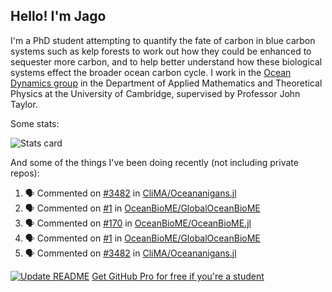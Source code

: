 ## Hello! I'm Jago

I'm a PhD student attempting to quantify the fate of carbon in blue carbon systems such as kelp forests to work out how they could be enhanced to sequester more carbon, and to help better understand how these biological systems effect the broader ocean carbon cycle. I work in the <a href="https://www.damtp.cam.ac.uk/user/jrt51/" class="emph">Ocean Dynamics group</a> in the Department of Applied Mathematics and Theoretical Physics at the University of Cambridge, supervised by Professor John Taylor.

Some stats:
<!--
![](https://raw.githubusercontent.com/jagoosw/jagoosw/main/profile-summary-card-output/nord_dark/0-profile-details.svg)
![](https://raw.githubusercontent.com/jagoosw/jagoosw/main/profile-summary-card-output/nord_dark/3-stats.svg)
![](https://raw.githubusercontent.com/jagoosw/jagoosw/main/profile-summary-card-output/nord_dark/4-productive-time.svg)
-->
![Stats card](https://github-readme-stats.vercel.app/api?username=jagoosw&count_private=true&show_icons=true&theme=transparent&hide_title=true&rank_icon=percentile&show=reviews)

And some of the things I've been doing recently (not including private repos):
<!--START_SECTION:activity-->
1. 🗣 Commented on [#3482](https://github.com/CliMA/Oceananigans.jl/pull/3482#issuecomment-2020691320) in [CliMA/Oceananigans.jl](https://github.com/CliMA/Oceananigans.jl)
2. 🗣 Commented on [#1](https://github.com/OceanBioME/GlobalOceanBioME/issues/1#issuecomment-2020597396) in [OceanBioME/GlobalOceanBioME](https://github.com/OceanBioME/GlobalOceanBioME)
3. 🗣 Commented on [#170](https://github.com/OceanBioME/OceanBioME.jl/pull/170#issuecomment-2020594404) in [OceanBioME/OceanBioME.jl](https://github.com/OceanBioME/OceanBioME.jl)
4. 🗣 Commented on [#1](https://github.com/OceanBioME/GlobalOceanBioME/issues/1#issuecomment-2020588772) in [OceanBioME/GlobalOceanBioME](https://github.com/OceanBioME/GlobalOceanBioME)
5. 🗣 Commented on [#3482](https://github.com/CliMA/Oceananigans.jl/pull/3482#issuecomment-2019249485) in [CliMA/Oceananigans.jl](https://github.com/CliMA/Oceananigans.jl)
<!--END_SECTION:activity-->


[![Update README](https://github.com/jagoosw/jagoosw/actions/workflows/update-readme.yml/badge.svg)](https://github.com/jagoosw/jagoosw/actions/workflows/update-readme.yml)
[Get GitHub Pro for free if you're a student](https://education.github.com/pack)


